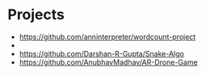 # Projects

- https://github.com/anninterpreter/wordcount-project
- 
- https://github.com/Darshan-R-Gupta/Snake-Algo
- https://github.com/AnubhavMadhav/AR-Drone-Game
